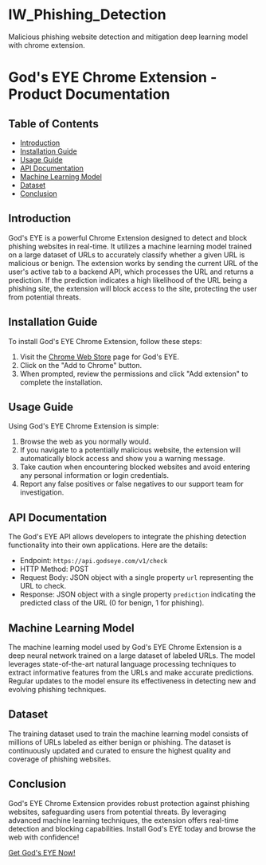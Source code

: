# IW_Phishing_Detection
Malicious phishing website detection and mitigation deep learning model with chrome extension.


# God's EYE Chrome Extension - Product Documentation

## Table of Contents
- [Introduction](#introduction)
- [Installation Guide](#installation-guide)
- [Usage Guide](#usage-guide)
- [API Documentation](#api-documentation)
- [Machine Learning Model](#machine-learning-model)
- [Dataset](#dataset)
- [Conclusion](#conclusion)

## Introduction
God's EYE is a powerful Chrome Extension designed to detect and block phishing websites in real-time. It utilizes a machine learning model trained on a large dataset of URLs to accurately classify whether a given URL is malicious or benign. The extension works by sending the current URL of the user's active tab to a backend API, which processes the URL and returns a prediction. If the prediction indicates a high likelihood of the URL being a phishing site, the extension will block access to the site, protecting the user from potential threats.

## Installation Guide
To install God's EYE Chrome Extension, follow these steps:
1. Visit the [Chrome Web Store](https://chrome.google.com/webstore/godseye) page for God's EYE.
2. Click on the "Add to Chrome" button.
3. When prompted, review the permissions and click "Add extension" to complete the installation.

## Usage Guide
Using God's EYE Chrome Extension is simple:
1. Browse the web as you normally would.
2. If you navigate to a potentially malicious website, the extension will automatically block access and show you a warning message.
3. Take caution when encountering blocked websites and avoid entering any personal information or login credentials.
4. Report any false positives or false negatives to our support team for investigation.

## API Documentation
The God's EYE API allows developers to integrate the phishing detection functionality into their own applications. Here are the details:
- Endpoint: `https://api.godseye.com/v1/check`
- HTTP Method: POST
- Request Body: JSON object with a single property `url` representing the URL to check.
- Response: JSON object with a single property `prediction` indicating the predicted class of the URL (0 for benign, 1 for phishing).

## Machine Learning Model
The machine learning model used by God's EYE Chrome Extension is a deep neural network trained on a large dataset of labeled URLs. The model leverages state-of-the-art natural language processing techniques to extract informative features from the URLs and make accurate predictions. Regular updates to the model ensure its effectiveness in detecting new and evolving phishing techniques.

## Dataset
The training dataset used to train the machine learning model consists of millions of URLs labeled as either benign or phishing. The dataset is continuously updated and curated to ensure the highest quality and coverage of phishing websites.

## Conclusion
God's EYE Chrome Extension provides robust protection against phishing websites, safeguarding users from potential threats. By leveraging advanced machine learning techniques, the extension offers real-time detection and blocking capabilities. Install God's EYE today and browse the web with confidence!

[Get God's EYE Now!](https://chrome.google.com/webstore/godseye)
